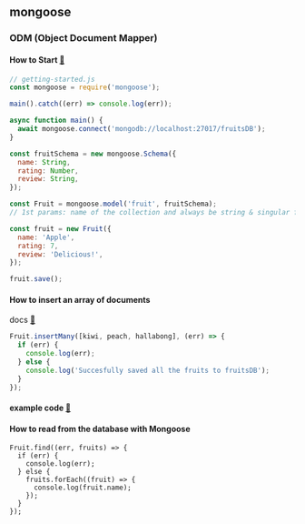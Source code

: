 ## mongoose

### ODM (Object Document Mapper)

#### How to Start [👀](https://mongoosejs.com/docs/index.html)

```js
// getting-started.js
const mongoose = require('mongoose');

main().catch((err) => console.log(err));

async function main() {
  await mongoose.connect('mongodb://localhost:27017/fruitsDB');
}

const fruitSchema = new mongoose.Schema({
  name: String,
  rating: Number,
  review: String,
});

const Fruit = mongoose.model('fruit', fruitSchema);
// 1st params: name of the collection and always be string & singular form

const fruit = new Fruit({
  name: 'Apple',
  rating: 7,
  review: 'Delicious!',
});

fruit.save();
```

#### How to insert an array of documents

docs [👀](https://mongoosejs.com/docs/api/model.html)

```js
Fruit.insertMany([kiwi, peach, hallabong], (err) => {
  if (err) {
    console.log(err);
  } else {
    console.log('Succesfully saved all the fruits to fruitsDB');
  }
});
```

#### example code [👀](https://github.com/yoonsery/study_node/tree/main/18-mongoose)

#### How to read from the database with Mongoose

```
Fruit.find((err, fruits) => {
  if (err) {
    console.log(err);
  } else {
    fruits.forEach((fruit) => {
      console.log(fruit.name);
    });
  }
});
```
